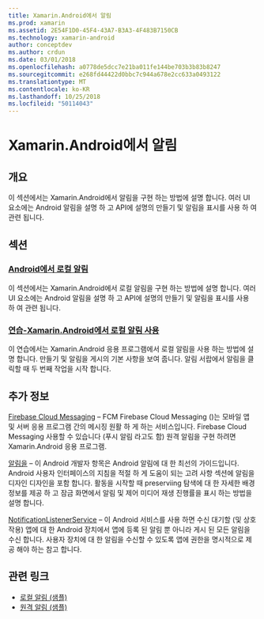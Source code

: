 ```yaml
---
title: Xamarin.Android에서 알림
ms.prod: xamarin
ms.assetid: 2E54F1D0-45F4-43A7-B3A3-4F483B7150CB
ms.technology: xamarin-android
author: conceptdev
ms.author: crdun
ms.date: 03/01/2018
ms.openlocfilehash: a0778de5dcc7e21ba011fe144be703b3b83b8247
ms.sourcegitcommit: e268fd44422d0bbc7c944a678e2cc633a0493122
ms.translationtype: MT
ms.contentlocale: ko-KR
ms.lasthandoff: 10/25/2018
ms.locfileid: "50114043"
---
```

# <a name="notifications-in-xamarinandroid"></a>Xamarin.Android에서 알림


## <a name="overview"></a>개요

이 섹션에서는 Xamarin.Android에서 알림을 구현 하는 방법에 설명 합니다. 여러 UI 요소에는 Android 알림을 설명 하 고 API에 설명의 만들기 및 알림을 표시를 사용 하 여 관련 됩니다.


## <a name="sections"></a>섹션

### <a name="local-notifications-in-androidlocal-notificationsmd"></a>[Android에서 로컬 알림](local-notifications.md)

이 섹션에서는 Xamarin.Android에서 로컬 알림을 구현 하는 방법에 설명 합니다. 여러 UI 요소에는 Android 알림을 설명 하 고 API에 설명의 만들기 및 알림을 표시를 사용 하 여 관련 됩니다. 

### <a name="walkthrough---using-local-notifications-in-xamarinandroidlocal-notifications-walkthroughmd"></a>[연습-Xamarin.Android에서 로컬 알림 사용](local-notifications-walkthrough.md)  
 
이 연습에서는 Xamarin.Android 응용 프로그램에서 로컬 알림을 사용 하는 방법에 설명 합니다. 만들기 및 알림을 게시의 기본 사항을 보여 줍니다. 알림 서랍에서 알림을 클릭할 때 두 번째 작업을 시작 합니다. 


## <a name="for-further-reading"></a>추가 정보

[Firebase Cloud Messaging](~/android/data-cloud/google-messaging/firebase-cloud-messaging.md) &ndash; FCM Firebase Cloud Messaging ()는 모바일 앱 및 서버 응용 프로그램 간의 메시징 원활 하 게 하는 서비스입니다. Firebase Cloud Messaging 사용할 수 있습니다 (푸시 알림 라고도 함) 원격 알림을 구현 하려면 Xamarin.Android 응용 프로그램.

[알림을](http://developer.android.com/guide/topics/ui/notifiers/notifications.html) &ndash; 이 Android 개발자 항목은 Android 알림에 대 한 최선의 가이드입니다. Android 사용자 인터페이스의 지침을 적절 하 게 도움이 되는 고려 사항 섹션에 알림을 디자인 디자인을 포함 합니다. 활동을 시작할 때 preserviing 탐색에 대 한 자세한 배경 정보를 제공 하 고 잠금 화면에서 알림 및 제어 미디어 재생 진행률을 표시 하는 방법을 설명 합니다. 

[NotificationListenerService](https://developer.xamarin.com/api/type/Android.Service.Notification.NotificationListenerService/) &ndash; 이 Android 서비스를 사용 하면 수신 대기할 (및 상호 작용) 앱에 대 한 Android 장치에서 앱에 등록 된 알림 뿐 아니라 게시 된 모든 알림을 수신 합니다. 사용자 장치에 대 한 알림을 수신할 수 있도록 앱에 권한을 명시적으로 제공 해야 하는 참고 합니다.





## <a name="related-links"></a>관련 링크

- [로컬 알림 (샘플)](https://developer.xamarin.com/samples/monodroid/LocalNotifications/)
- [원격 알림 (샘플)](https://developer.xamarin.com/samples/monodroid/RemoteNotifications/)
